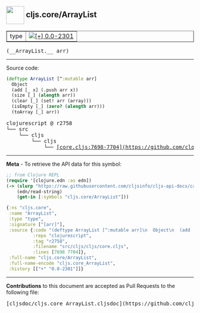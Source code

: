 ## <img width="48px" valign="middle" src="http://i.imgur.com/Hi20huC.png"> cljs.core/ArrayList

 <table border="1">
<tr>

<td>type</td>
<td><a href="https://github.com/cljsinfo/cljs-api-docs/tree/0.0-2301"><img valign="middle" alt="[+] 0.0-2301" src="https://img.shields.io/badge/+-0.0--2301-lightgrey.svg"></a> </td>
</tr>
</table>

 <samp>
(__ArrayList.__ arr)<br>
</samp>

---





Source code:

```clj
(deftype ArrayList [^:mutable arr]
  Object
  (add [_ x] (.push arr x))
  (size [_] (alength arr))
  (clear [_] (set! arr (array)))
  (isEmpty [_] (zero? (alength arr)))
  (toArray [_] arr))
```

 <pre>
clojurescript @ r2758
└── src
    └── cljs
        └── cljs
            └── <ins>[core.cljs:7698-7704](https://github.com/clojure/clojurescript/blob/r2758/src/cljs/cljs/core.cljs#L7698-L7704)</ins>
</pre>


---

__Meta__ - To retrieve the API data for this symbol:

```clj
;; from Clojure REPL
(require '[clojure.edn :as edn])
(-> (slurp "https://raw.githubusercontent.com/cljsinfo/cljs-api-docs/catalog/cljs-api.edn")
    (edn/read-string)
    (get-in [:symbols "cljs.core/ArrayList"]))
```

```clj
{:ns "cljs.core",
 :name "ArrayList",
 :type "type",
 :signature ["[arr]"],
 :source {:code "(deftype ArrayList [^:mutable arr]\n  Object\n  (add [_ x] (.push arr x))\n  (size [_] (alength arr))\n  (clear [_] (set! arr (array)))\n  (isEmpty [_] (zero? (alength arr)))\n  (toArray [_] arr))",
          :repo "clojurescript",
          :tag "r2758",
          :filename "src/cljs/cljs/core.cljs",
          :lines [7698 7704]},
 :full-name "cljs.core/ArrayList",
 :full-name-encode "cljs.core_ArrayList",
 :history [["+" "0.0-2301"]]}

```

---

__Contributions__ to this document are accepted as Pull Requests to the following file:

 <pre>
[cljsdoc/cljs.core_ArrayList.cljsdoc](https://github.com/cljsinfo/cljs-api-docs/blob/master/cljsdoc/cljs.core_ArrayList.cljsdoc)
</pre>

